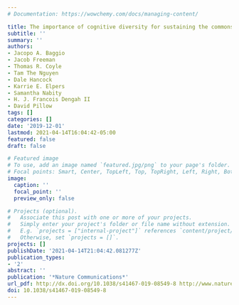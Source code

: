 ```yaml
---
# Documentation: https://wowchemy.com/docs/managing-content/

title: The importance of cognitive diversity for sustaining the commons
subtitle: ''
summary: ''
authors:
- Jacopo A. Baggio
- Jacob Freeman
- Thomas R. Coyle
- Tam The Nguyen
- Dale Hancock
- Karrie E. Elpers
- Samantha Nabity
- H. J. Francois Dengah II
- David Pillow
tags: []
categories: []
date: '2019-12-01'
lastmod: 2021-04-14T16:04:42-05:00
featured: false
draft: false

# Featured image
# To use, add an image named `featured.jpg/png` to your page's folder.
# Focal points: Smart, Center, TopLeft, Top, TopRight, Left, Right, BottomLeft, Bottom, BottomRight.
image:
  caption: ''
  focal_point: ''
  preview_only: false

# Projects (optional).
#   Associate this post with one or more of your projects.
#   Simply enter your project's folder or file name without extension.
#   E.g. `projects = ["internal-project"]` references `content/project/deep-learning/index.md`.
#   Otherwise, set `projects = []`.
projects: []
publishDate: '2021-04-14T21:04:42.081277Z'
publication_types:
- '2'
abstract: ''
publication: '*Nature Communications*'
url_pdf: http://dx.doi.org/10.1038/s41467-019-08549-8 http://www.nature.com/articles/s41467-019-08549-8
doi: 10.1038/s41467-019-08549-8
---
```

